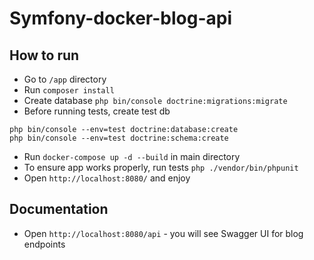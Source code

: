 ﻿﻿﻿Symfony-docker-blog-api
=======================

## How to run

- Go to `/app` directory
- Run `composer install`
- Create database `php bin/console doctrine:migrations:migrate`
- Before running tests, create test db

```
php bin/console --env=test doctrine:database:create 
php bin/console --env=test doctrine:schema:create 
```

- Run `docker-compose up -d --build` in main directory
- To ensure app works properly, run tests `php ./vendor/bin/phpunit`
- Open `http://localhost:8080/` and enjoy

## Documentation

- Open `http://localhost:8080/api` - you will see Swagger UI for blog endpoints